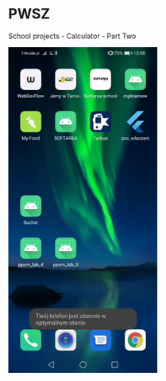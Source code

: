 # PWSZ
School projects - Calculator - Part Two

<img src="https://github.com/dpajak99/PWSZ/blob/main/tgryl/ppsm_lab_4b/screenshots/video.gif" width="300" />
